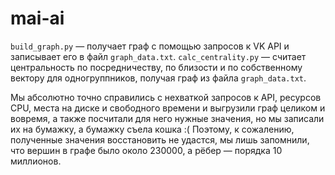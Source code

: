 # mai-ai

`build_graph.py` — получает граф с помощью запросов к VK API и записывает его в файл `graph_data.txt`.
`calc_centrality.py` — считает центральность по посредничеству, по близости и по собственному вектору для одногруппников, получая граф из файла `graph_data.txt`.

Мы абсолютно точно справились с нехваткой запросов к API, ресурсов CPU, места на диске и свободного времени и выгрузили граф целиком и вовремя, а также посчитали для него нужные значения, но мы записали их на бумажку, а бумажку съела кошка :( Поэтому, к сожалению, полученные значения восстановить не удастся, мы лишь запомнили, что вершин в графе было около 230000, а рёбер — порядка 10 миллионов.